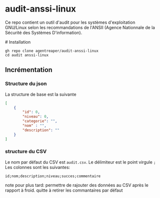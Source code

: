 # audit-anssi-linux
Ce repo contient un outil d'audit pour les systèmes d'exploitation GNU/Linux selon les recommandations de l'ANSII (Agence Nationnale de la Sécurité des Systèmes D'information).

# Installation
```
gh repo clone agentreaper/audit-anssi-linux
cd audit anssi-linux
```

## Incrémentation
### Structure du json
La structure de base est la suivante
```json
[
    {
        "id": 0,
        "niveau": 0,
        "categorie": "", 
        "nom" : "",
        "description": ""
    }
]
```

### structure du CSV
Le nom par défaut du CSV est `audit.csv`. Le délimiteur est le point virgule `;`
Les colonnes sont les suivantes:
```csv
id;nom;description;niveau;succes;commentaire
``` 

note pour plus tard: permettre de rajouter des données au CSV après le rapport à froid. quitte à retirer les commantaires par défaut